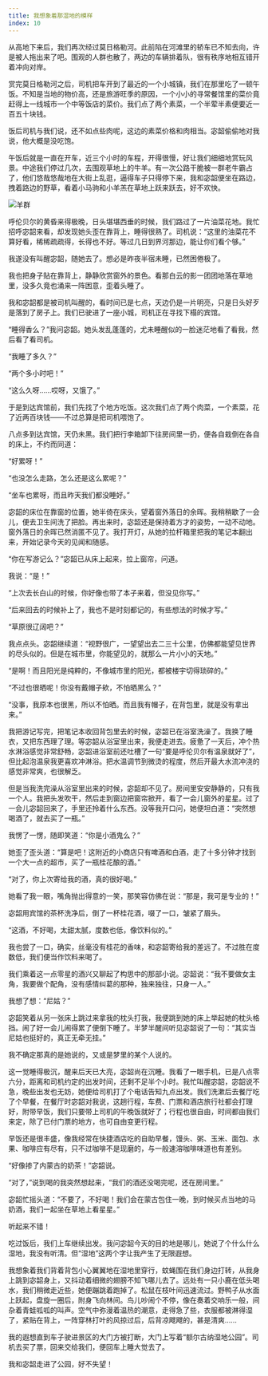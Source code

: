 ```yaml
---
title: 我想象着那湿地的模样
index: 10
---
```


从高地下来后，我们再次经过莫日格勒河。此前陷在河滩里的轿车已不知去向，许是被人拖出来了吧。围观的人群也散了，两边的车辆排着队，很有秩序地相互错开着冲向对岸。

赏完莫日格勒河之后，司机把车开到了最近的一个小城镇，我们在那里吃了一顿午饭。不知是当地的物价高，还是旅游旺季的原因，一个小小的寻常餐馆里的菜价竟赶得上一线城市一个中等饭店的菜价。我们点了两个素菜，一个半荤半素便要近一百五十块钱。

饭后司机与我们说，还不如点些肉呢，这边的素菜价格和肉相当。宓韶偷偷地对我说，他大概是没吃饱。

午饭后就是一直在开车，近三个小时的车程，开得很慢，好让我们细细地赏玩风景。中途我们停过几次，去围观草地上的牛羊。有一次公路干脆被一群老牛霸占了，他们悠哉悠哉地在大街上乱逛，逼得车子只得停下来，我和宓韶便坐在路边，拽着路边的野草，看着小马驹和小羊羔在草地上跃来跃去，好不欢快。

![羊群](/img/hulunbeier/sheeps.jpg)

呼伦贝尔的黄昏来得极晚，日头堪堪西垂的时候，我们路过了一片油菜花地。我忙招呼宓韶来看，却发现她头歪在靠背上，睡得很熟了。司机说：“这里的油菜花不算好看，稀稀疏疏得，长得也不好。等过几日到界河那边，能让你们看个够。”

我遂没有叫醒宓韶，随她去了。想必是昨夜半宿未睡，已然困倦极了。

我也把身子贴在靠背上，静静欣赏窗外的景色。看那白云的影一团团地落在草地里，没多久竟也涌来一阵困意，歪着头睡了。

我和宓韶都是被司机叫醒的，看时间已是七点，天边仍是一片明亮，只是日头好歹是落到了房子上。我们已驶进了一座小城，司机正在寻找下榻的宾馆。 

“睡得香么？”我问宓韶。她头发乱蓬蓬的，尤未睡醒似的一脸迷茫地看了看我，然后看了看司机。

“我睡了多久？”

“两个多小时吧！”

“这么久呀……哎呀，又饿了。”

于是到达宾馆前，我们先找了个地方吃饭。这次我们点了两个肉菜，一个素菜，花了近两百块钱——不过总算是把司机喂饱了。

八点多到达宾馆，天仍未黑。我们把行李箱卸下往房间里一扔，便各自栽倒在各自的床上，不约而同道：

“好累呀！”

“也没怎么走路，怎么还是这么累呢？”

“坐车也累呀，而且昨天我们都没睡好。”

宓韶的床位在靠窗的位置，她半倚在床头，望着窗外落日的余晖。我稍稍歇了一会儿，便去卫生间洗了把脸。再出来时，宓韶还是保持着方才的姿势，一动不动地。窗外落日的余晖已然消匿不见了。我打开灯，从她的拉杆箱里把我的笔记本翻出来，开始记录今天的见闻和随感。

“你在写游记么？”宓韶已从床上起来，拉上窗帘，问道。

我说：“是！”

“上次去长白山的时候，你好像也带了本子来着，但没见你写。”

“后来回去的时候补上了，我也不是时刻都记的，有些想法的时候才写。”

“草原很辽阔吧？”

我点点头。宓韶继续道：“视野很广，一望望出去二三十公里，仿佛都能望见世界的尽头似的。但是在城市里，你能望见的，就那么一片小小的天地。”

“是啊！而且阳光是纯粹的，不像城市里的阳光，都被楼宇切得琐碎的。”

“不过也很晒呢！你没有戴帽子欸，不怕晒黑么？”

“没事，我原本也很黑，所以不怕晒。而且我有帽子，在背包里，就是没有拿出来。”

我把游记写完，把笔记本收回背包里去的时候，宓韶已在浴室洗澡了。我换了睡衣，又把东西理了理。等宓韶从浴室里出来，我便走进去。疲惫了一天后，冲个热水淋浴感觉非常舒畅，宓韶进浴室前还吐槽了一句“要是呼伦贝尔有温泉就好了”，但比起泡温泉我更喜欢冲淋浴。把水温调节到微烫的程度，然后开最大水流冲浇的感觉非常爽，也很解乏。

但是当我洗完澡从浴室里出来的时候，宓韶却不见了。房间里安安静静的，只有我一个人。我把头发吹干，然后走到窗边把窗帘掀开，看了一会儿窗外的星星。过了一会儿宓韶回来了，手里还拎着什么东西。没等我开口问，她便坦白道：“突然想喝酒了，就去买了一瓶。”

我愣了一愣，随即笑道：“你是小酒鬼么？”

她歪了歪头道：“算是吧！这附近的小商店只有啤酒和白酒，走了十多分钟才找到一个大一点的超市，买了一瓶桂花酿的酒。”

“对了，你上次寄给我的酒，真的很好喝。”

她看了我一眼，嘴角抛出得意的一笑，那笑容仿佛在说：“那是，我可是专业的！”

宓韶用宾馆的茶杯洗净后，倒了一杯桂花酒，啜了一口，皱紧了眉头。

“这酒，不好喝，太甜太腻，度数也低，像饮料似的。”

我也尝了一口，确实，丝毫没有桂花的香味，和宓韶寄给我的差远了。不过胜在度数低，我们便当作饮料来喝了。

我们乘着这一点零星的酒兴又聊起了构思中的那部小说。宓韶说：“我不要做女主角，我要做个配角，没有感情纠葛的那种，独来独往，只身一人。”

我想了想：“尼姑？”

宓韶笑着从另一张床上跳过来拿我的枕头打我，我便跳到她的床上举起她的枕头格挡。闹了好一会儿闹得累了便倒下睡了。半梦半醒间听见宓韶说了一句：“其实当尼姑也挺好的，真正无牵无挂。”

我不确定那真的是她说的，又或是梦里的某个人说的。

这一觉睡得极沉，醒来后天已大亮，宓韶尚在沉睡。我看了一眼手机，已是八点零六分，距离和司机约定的出发时间，还剩不足半个小时。我忙叫醒宓韶，宓韶说不急，晚些出发也无妨，她便给司机打了个电话告知九点出发。我们洗漱后去餐厅吃了个早餐，在餐厅时宓韶对我说，这趟行程，车费、门票和酒店旅行社都会打理好，附带早饭，我们只要带上司机的午晚饭就好了；行程也很自由，时间都由我们来定，除了已付门票的地方，也可自由变更行程。

早饭还是很丰盛，像我经常在快捷酒店吃的自助早餐，馒头、粥、玉米、面包、水果、咖啡应有尽有，只不过咖啡不是现磨的，与一般速溶咖啡味道也有差别。

“好像掺了内蒙古的奶茶！”宓韶说。

“对了，”说到喝的我突然想起来，“我们的酒还没喝完呢，还在房间里。”

宓韶忙摇头道：“不要了，不好喝！我们会在蒙古包住一晚，到时候买点当地的马奶酒，我们一起坐在草地上看星星。”

听起来不错！

吃过饭后，我们上车继续出发。我问宓韶今天的目的地是哪儿，她说了个什么什么湿地，我没有听清。但“湿地”这两个字让我产生了无限遐想。

我想象着我们背着背包小心翼翼地在湿地里穿行，蚊蝇围在我们身边打转，从我身上跳到宓韶身上，又抖动着细微的翅膀不知飞哪儿去了。远处有一只小鹿在低头喝水，我们稍微走近些，她便蹦跳着跑掉了。松鼠在枝叶间迅速流过。野鸭子从水面上跃起，盘旋一圈后，附身飞向林间。鸟儿吵闹个不停，像在奏着交响乐一般，间杂着青蛙呱呱的叫声。空气中弥漫着温热的潮意，走得急了些，衣服都被淋得湿了，紧贴在背上，一阵穿林打叶的风掠过后，后背凉飕飕的，甚是清爽……

我的遐想直到车子驶进景区的大门方被打断，大门上写着“额尔古纳湿地公园”。司机去买了票，回来交给我们，便回车上睡大觉去了。

我和宓韶走进了公园，好不失望！
